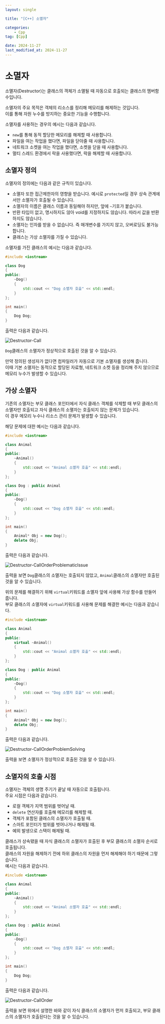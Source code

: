 ```yaml
---
layout: single

title: "[C++] 소멸자"

categories:
    - Cpp
tag: [Cpp]

date: 2024-11-27
last_modified_at: 2024-11-27
---
```


# 소멸자

소멸자(Destructor)는 클래스의 객체가 소멸될 때 자동으로 호출되는 클래스의 멤버함수입니다.

소멸자의 주요 목적은 객체의 리소스를 정리해 메모리를 해제하는 것입니다.  
이를 통해 자원 누수를 방지하는 중요한 기능을 수행합니다.

소멸자를 사용하는 경우의 예시는 다음과 같습니다.

+ `new`를 통해 동적 할당한 메모리를 해제할 때 사용합니다.
+ 파일을 여는 작업을 했다면, 파일을 닫아줄 때 사용합니다.
+ 네트워크 소켓을 여는 작업을 했다면, 소켓을 닫을 때 사용합니다.
+ 멀티 스레드 환경에서 락을 사용했다면, 락을 해제할 때 사용합니다.

## 소멸자 정의

소멸자의 정의에는 다음과 같은 규칙이 있습니다.

+ 소멸자 또한 접근제한자의 영향을 받습니다. 예시로 `protected`일 경우 상속 관계에서만 소멸자가 호출될 수 있습니다.
+ 소멸자의 이름은 클래스 이름과 동일해야 하지만, 앞에 `~`기호가 붙습니다.
+ 반환 타입이 없고, 명시하지도 않아 void를 지정하지도 않습니다. 따라서 값을 반환하지도 않습니다.
+ 소멸자는 인자를 받을 수 없습니다. 즉 매개변수를 가지지 않고, 오버로딩도 불가능합니다.
+ 클래스는 가상 소멸자를 가질 수 있습니다.

소멸자를 가진 클래스의 예시는 다음과 같습니다.

```cpp
#include <iostream>

class Dog
{
public:
    ~Dog()
    {
        std::cout << "Dog 소멸자 호출" << std::endl;
    }
};

int main()
{
    Dog Dog;
}
```

출력은 다음과 같습니다.

![Destructor-Call]({{site.url}}/images/cpp/cpp/2024-11-27-Destructor/Destructor-Call.PNG)

`Dog`클래스의 소멸자가 정상적으로 호출된 것을 알 수 있습니다.

만약 정의된 생성자가 없다면 컴파일러가 자동으로 기본 소멸자를 생성해 줍니다.  
이때 기본 소멸자는 동적으로 할당된 자료형, 네트워크 소켓 등을 정리해 주지 않으므로 메모리 누수가 발생할 수 있습니다.

## 가상 소멸자

기존의 소멸자는 부모 클래스 포인터에서 자식 클래스 객체를 삭제할 때 부모 클래스의 소멸자만 호출되고 자식 클래스의 소멸자는 호출되지 않는 문제가 있습니다.  
이 경우 메모리 누수나 리소스 관리 문제가 발생할 수 있습니다.

해당 문제에 대한 예시는 다음과 같습니다.

```cpp
#include <iostream>

class Animal
{
public:
    ~Animal()
    {
        std::cout << "Animal 소멸자 호출" << std::endl;
    }
};

class Dog : public Animal
{
public:
    ~Dog()
    {
        std::cout << "Dog 소멸자 호출" << std::endl;
    }
};

int main()
{
    Animal* Obj = new Dog();
    delete Obj;
}
```

출력은 다음과 같습니다.

![Destructor-CallOrderProblematicIssue]({{site.url}}/images/cpp/cpp/2024-11-27-Destructor/Destructor-CallOrderProblematicIssue.PNG)

출력을 보면 `Dog`클래스의 소멸자는 호출되지 않았고, `Animal`클래스의 소멸자만 호출된 것을 알 수 있습니다.

위의 문제를 해결하기 위해 `virtual`키워드를 소멸자 앞에 사용해 가상 함수를 만들어 줍니다.  
부모 클래스의 소멸자에 `virtual`키워드를 사용해 문제를 해결한 예시는 다음과 같습니다.

```cpp
#include <iostream>

class Animal
{
public:
    virtual ~Animal()
    {
        std::cout << "Animal 소멸자 호출" << std::endl;
    }
};

class Dog : public Animal
{
public:
    ~Dog()
    {
        std::cout << "Dog 소멸자 호출" << std::endl;
    }
};

int main()
{
    Animal* Obj = new Dog();
    delete Obj;
}
```

출력은 다음과 같습니다.

![Destructor-CallOrderProblemSolving]({{site.url}}/images/cpp/cpp/2024-11-27-Destructor/Destructor-CallOrderProblemSolving.PNG)

출력을 보면 소멸자가 정상적으로 호출된 것을 알 수 있습니다.

## 소멸자의 호출 시점

소멸자는 객체의 생명 주기가 끝날 때 자동으로 호출됩니다.  
주요 시점은 다음과 같습니다.

+ 로컬 객체가 지역 범위를 벗어날 때.
+ `delete` 연산자를 호출해 메모리를 해제할 때.
+ 객체가 포함된 클래스의 소멸자가 호출될 때.
+ 스마트 포인터가 범위를 벗어나거나 해제될 때.
+ 예외 발생으로 스택이 해제될 때.

클래스가 상속됐을 때 자식 클래스의 소멸자가 호출된 후 부모 클래스의 소멸자 순서로 호출됩니다.  
클래스의 자원을 해제하기 전에 하위 클래스의 자원을 먼저 해제해야 하기 때문에 그렇습니다.  
예시는 다음과 같습니다.

```cpp
#include <iostream>

class Animal
{
public:
    ~Animal()
    {
        std::cout << "Animal 소멸자 호출" << std::endl;
    }
};

class Dog : public Animal
{
public:
    ~Dog()
    {
        std::cout << "Dog 소멸자 호출" << std::endl;
    }
};

int main()
{
    Dog Dog;
}
```

출력은 다음과 같습니다.

![Destructor-CallOrder]({{site.url}}/images/cpp/cpp/2024-11-27-Destructor/Destructor-CallOrder.PNG)

출력을 보면 위에서 설명한 바와 같이 자식 클래스의 소멸자가 먼저 호출되고, 부모 클래스의 소멸자가 호출된다는 것을 알 수 있습니다.